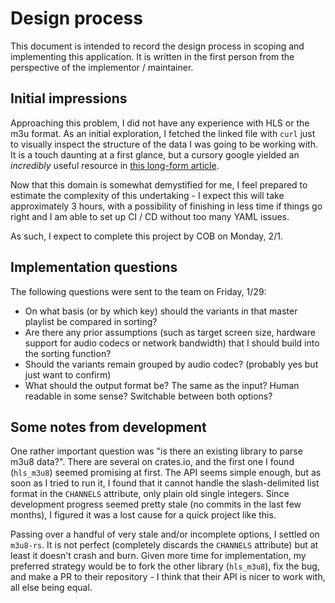 # Design process

This document is intended to record the design process in scoping and
implementing this application. It is written in the first person from the
perspective of the implementor / maintainer.

## Initial impressions

Approaching this problem, I did not have any experience with HLS or the m3u
format. As an initial exploration, I fetched the linked file with `curl` just
to visually inspect the structure of the data I was going to be working with.
It is a touch daunting at a first glance, but a cursory google yielded an
*incredibly* useful resource in [this long-form
article](https://www.toptal.com/apple/introduction-to-http-live-streaming-hls).

Now that this domain is somewhat demystified for me, I feel prepared to
estimate the complexity of this undertaking - I expect this will take
approximately 3 hours, with a possibility of finishing in less time if things
go right and I am able to set up CI / CD without too many YAML issues.

As such, I expect to complete this project by COB on Monday, 2/1.

## Implementation questions

The following questions were sent to the team on Friday, 1/29:

- On what basis (or by which key) should the variants in that master playlist
  be compared in sorting?
- Are there any prior assumptions (such as target screen size, hardware support
  for audio codecs or network bandwidth) that I should build into the sorting
  function?
- Should the variants remain grouped by audio codec? (probably yes but just
  want to confirm)
- What should the output format be? The same as the input? Human readable in
  some sense? Switchable between both options?

## Some notes from development

One rather important question was "is there an existing library to parse m3u8
data?". There are several on crates.io, and the first one I found (`hls_m3u8`)
seemed promising at first. The API seems simple enough, but as soon as I tried
to run it, I found that it cannot handle the slash-delimited list format in the
`CHANNELS` attribute, only plain old single integers. Since development
progress seemed pretty stale (no commits in the last few months), I figured it
was a lost cause for a quick project like this.

Passing over a handful of very stale and/or incomplete options, I settled on
`m3u8-rs`. It is not perfect (completely discards the `CHANNELS` attribute) but
at least it doesn't crash and burn. Given more time for implementation, my
preferred strategy would be to fork the other library (`hls_m3u8`), fix the
bug, and make a PR to their repository - I think that their API is nicer to
work with, all else being equal.

